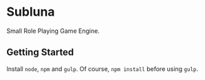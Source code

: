 # Subluna

Small Role Playing Game Engine.

## Getting Started

Install `node`, `npm` and `gulp`.  Of course, `npm install` before using `gulp`.
